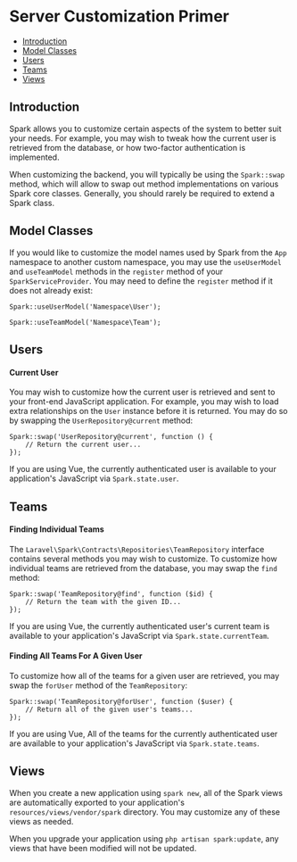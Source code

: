 # Server Customization Primer

- [Introduction](#introduction)
- [Model Classes](#model-classes)
- [Users](#users)
- [Teams](#team)
- [Views](#views)

## Introduction

Spark allows you to customize certain aspects of the system to better suit your needs. For example, you may wish to tweak how the current user is retrieved from the database, or how two-factor authentication is implemented.

When customizing the backend, you will typically be using the `Spark::swap` method, which will allow to swap out method implementations on various Spark core classes. Generally, you should rarely be required to extend a Spark class.

<a name="model-classes"></a>
## Model Classes

If you would like to customize the model names used by Spark from the `App` namespace to another custom namespace, you may use the `useUserModel` and `useTeamModel` methods in the `register` method of your `SparkServiceProvider`. You may need to define the `register` method if it does not already exist:

    Spark::useUserModel('Namespace\User');

    Spark::useTeamModel('Namespace\Team');

<a name="users"></a>
## Users

#### Current User

You may wish to customize how the current user is retrieved and sent to your front-end JavaScript application. For example, you may wish to load extra relationships on the `User` instance before it is returned. You may do so by swapping the `UserRepository@current` method:

    Spark::swap('UserRepository@current', function () {
        // Return the current user...
    });

If you are using Vue, the currently authenticated user is available to your application's JavaScript via `Spark.state.user`.

<a name="teams"></a>
## Teams

#### Finding Individual Teams

The `Laravel\Spark\Contracts\Repositories\TeamRepository` interface contains several methods you may wish to customize. To customize how individual teams are retrieved from the database, you may swap the `find` method:

    Spark::swap('TeamRepository@find', function ($id) {
        // Return the team with the given ID...
    });

If you are using Vue, the currently authenticated user's current team is available to your application's JavaScript via `Spark.state.currentTeam`.

#### Finding All Teams For A Given User

To customize how all of the teams for a given user are retrieved, you may swap the `forUser` method of the `TeamRepository`:

    Spark::swap('TeamRepository@forUser', function ($user) {
        // Return all of the given user's teams...
    });

If you are using Vue, All of the teams for the currently authenticated user are available to your application's JavaScript via `Spark.state.teams`.

<a name="views"></a>
## Views

When you create a new application using `spark new`, all of the Spark views are automatically exported to your application's `resources/views/vendor/spark` directory. You may customize any of these views as needed.

When you upgrade your application using `php artisan spark:update`, any views that have been modified will not be updated.
